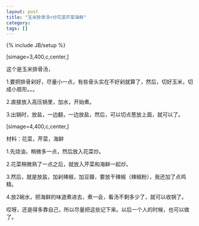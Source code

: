 ```yaml
---
layout: post
title: "玉米排骨汤+炒花菜芹菜海鲜"
category: 
tags: []
---
```

{% include JB/setup %}

[simage=3,400,c,center,]

这个是玉米排骨汤，

1.要把排骨剁好，尽量小一点，有些骨头实在不好剁就算了，然后，切好玉米，切成小扇形。。。

2.直接放入高压锅里，加水，开始煮。

3.出锅时，放盐，一边翻，一边放盐，然后，可以切点葱放上面，就可以了。

[simage=4,400,c,center,]

材料：花菜，芹菜，海鲜

1.先烧油，稍微多一点，然后放入花菜炒。

2.花菜稍微熟了一点之后，就放入芹菜和海鲜一起炒。

3.然后，就是放盐，加剁辣椒，加豆瓣，要放干辣椒（辣椒粉），我还加了点鸡精。

4.放2碗水，把海鲜的味道煮进去，煮一会，看汤不剩多少了，就可以收锅了。

哎呀，还是得多靠自己，所以尽量把这些记下来。以后一个人的时候，也可以做了。
